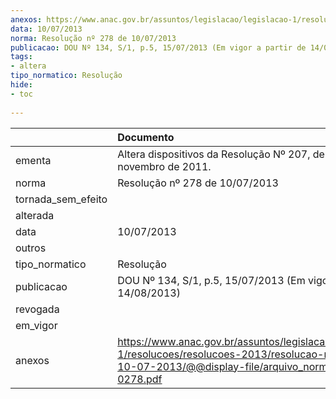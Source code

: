 ```yaml
---
anexos: https://www.anac.gov.br/assuntos/legislacao/legislacao-1/resolucoes/resolucoes-2013/resolucao-no-278-de-10-07-2013/@@display-file/arquivo_norma/RA2013-0278.pdf
data: 10/07/2013
norma: Resolução nº 278 de 10/07/2013
publicacao: DOU Nº 134, S/1, p.5, 15/07/2013 (Em vigor a partir de 14/08/2013)
tags:
- altera
tipo_normatico: Resolução
hide: 
- toc 
 
---
```


|                    | Documento                                                                                                                                                       |
|:-------------------|:----------------------------------------------------------------------------------------------------------------------------------------------------------------|
| ementa             | Altera dispositivos da Resolução Nº 207, de 22 de novembro de 2011.                                                                                             |
| norma              | Resolução nº 278 de 10/07/2013                                                                                                                                  |
| tornada_sem_efeito |                                                                                                                                                                 |
| alterada           |                                                                                                                                                                 |
| data               | 10/07/2013                                                                                                                                                      |
| outros             |                                                                                                                                                                 |
| tipo_normatico     | Resolução                                                                                                                                                       |
| publicacao         | DOU Nº 134, S/1, p.5, 15/07/2013 (Em vigor a partir de 14/08/2013)                                                                                              |
| revogada           |                                                                                                                                                                 |
| em_vigor           |                                                                                                                                                                 |
| anexos             | https://www.anac.gov.br/assuntos/legislacao/legislacao-1/resolucoes/resolucoes-2013/resolucao-no-278-de-10-07-2013/@@display-file/arquivo_norma/RA2013-0278.pdf |